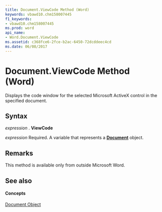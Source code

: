 ```yaml
---
title: Document.ViewCode Method (Word)
keywords: vbawd10.chm158007445
f1_keywords:
- vbawd10.chm158007445
ms.prod: word
api_name:
- Word.Document.ViewCode
ms.assetid: c368fce6-2fce-b2ac-6450-72dcddeec4cd
ms.date: 06/08/2017
---
```



# Document.ViewCode Method (Word)

Displays the code window for the selected Microsoft ActiveX control in the specified document.


## Syntax

 _expression_ . **ViewCode**

 _expression_ Required. A variable that represents a **[Document](Word.Document.md)** object.


## Remarks

This method is available only from outside Microsoft Word.


## See also


#### Concepts


[Document Object](Word.Document.md)

